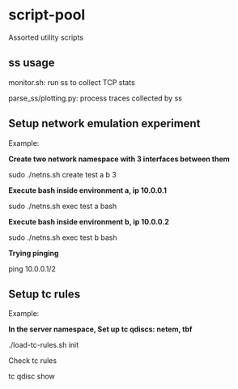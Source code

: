 # script-pool

Assorted utility scripts

## ss usage

monitor.sh: run ss to collect TCP stats

parse_ss/plotting.py: process traces collected by ss

## Setup network emulation experiment

Example:

**Create two network namespace with 3 interfaces between them**

sudo ./netns.sh create test a b 3

**Execute bash inside environment a, ip 10.0.0.1**

sudo ./netns.sh exec test a bash

**Execute bash inside environment b, ip 10.0.0.2**

sudo ./netns.sh exec test b bash

**Trying pinging**

ping 10.0.0.1/2

## Setup tc rules

Example:

**In the server namespace, Set up tc qdiscs: netem, tbf**

./load-tc-rules.sh init

Check tc rules

tc qdisc show

